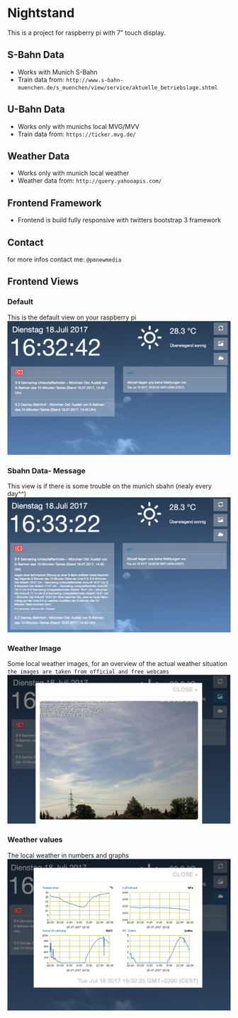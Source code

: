 # Nightstand
This is a project for raspberry pi with 7" touch display.

## S-Bahn Data
* Works with Munich S-Bahn
* Train data from: `http://www.s-bahn-muenchen.de/s_muenchen/view/service/aktuelle_betriebslage.shtml`

## U-Bahn Data
* Works only with munichs local MVG/MVV
* Train data from: `https://ticker.mvg.de/`

## Weather Data
* Works only with munich local weather
* Weather data from: `http://query.yahooapis.com/`

## Frontend Framework
* Frontend is build fully responsive with twitters bootstrap 3 framework


## Contact
for more infos contact me: `@pmnewmedia`


## Frontend Views
### Default 
This is the default view on your raspberry pi
![Default-View](https://github.com/dkoehl/nightstand/blob/master/_screenshots_/default_view.png)


### Sbahn Data- Message 
This view is if there is some trouble on the munich sbahn (nealy every day^^)
![SbahnMessage-View](https://github.com/dkoehl/nightstand/blob/master/_screenshots_/message_view.png)

### Weather Image 
Some local weather images, for an overview of the actual weather situation
`the images are taken from official and free webcams`
![WeatherImage-View](https://github.com/dkoehl/nightstand/blob/master/_screenshots_/weatherimage_view.png)

### Weather values
The local weather in numbers and graphs
![WeatherValue-View](https://github.com/dkoehl/nightstand/blob/master/_screenshots_/weathervalue_view.png)